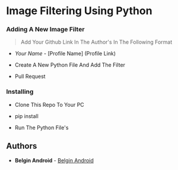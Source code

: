 # Image Filtering Using Python

### Adding A New Image Filter

> Add Your Github Link In The Author's In The Following Format

*  *Your Name* - [Profile Name] (Profile Link)

* Create A New Python File And Add The Filter

* Pull Request 

### Installing

* Clone This Repo To Your PC 

* pip install <Required Module>

* Run The Python File's


## Authors

* **Belgin Android** - [Belgin Android](https://github.com/Belgin-Android)

